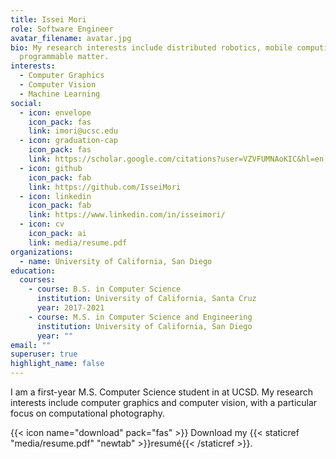 ```yaml
---
title: Issei Mori
role: Software Engineer
avatar_filename: avatar.jpg
bio: My research interests include distributed robotics, mobile computing and
  programmable matter.
interests:
  - Computer Graphics
  - Computer Vision
  - Machine Learning
social:
  - icon: envelope
    icon_pack: fas
    link: imori@ucsc.edu
  - icon: graduation-cap
    icon_pack: fas
    link: https://scholar.google.com/citations?user=VZVFUMNAoKIC&hl=en
  - icon: github
    icon_pack: fab
    link: https://github.com/IsseiMori
  - icon: linkedin
    icon_pack: fab
    link: https://www.linkedin.com/in/isseimori/
  - icon: cv
    icon_pack: ai
    link: media/resume.pdf
organizations:
  - name: University of California, San Diego
education:
  courses:
    - course: B.S. in Computer Science
      institution: University of California, Santa Cruz
      year: 2017-2021
    - course: M.S. in Computer Science and Engineering
      institution: University of California, San Diego
      year: ""
email: ""
superuser: true
highlight_name: false
---
```

I am a first-year M.S. Computer Science student in at UCSD. My research interests include computer graphics and computer vision, with a particular focus on computational photography.

{{< icon name="download" pack="fas" >}} Download my {{< staticref "media/resume.pdf" "newtab" >}}resumé{{< /staticref >}}.